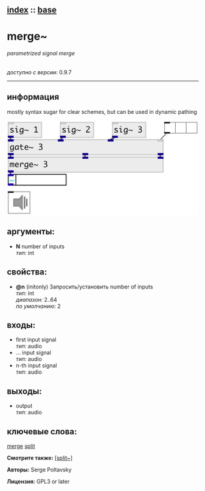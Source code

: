 [index](index.html) :: [base](category_base.html)
---

# merge~

###### parametrized signal merge

*доступно с версии:* 0.9.7

---


## информация
mostly syntax sugar for clear schemes, but can be used in dynamic pathing


[![example](../examples/img/merge~.jpg)](../examples/pd/merge~.pd)



## аргументы:

* **N**
number of inputs<br>
_тип:_ int<br>





## свойства:

* **@n** (initonly)
Запросить/установить number of inputs<br>
_тип:_ int<br>
_диапазон:_ 2..64<br>
_по умолчанию:_ 2<br>



## входы:

* first input signal<br>
_тип:_ audio
* ... input signal<br>
_тип:_ audio
* n-th input signal<br>
_тип:_ audio



## выходы:

* output<br>
_тип:_ audio



## ключевые слова:

[merge](keywords/merge.html)
[split](keywords/split.html)



**Смотрите также:**
[\[split~\]](split~.html)




**Авторы:** Serge Poltavsky




**Лицензия:** GPL3 or later





